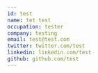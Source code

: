 ```yaml
---
id: test
name: tet test
occupation: tester
company: testing
email: test@test.com
twitter: twitter.com/test
linkedin: linkedin.com/test
github: github.com/test
---
```

